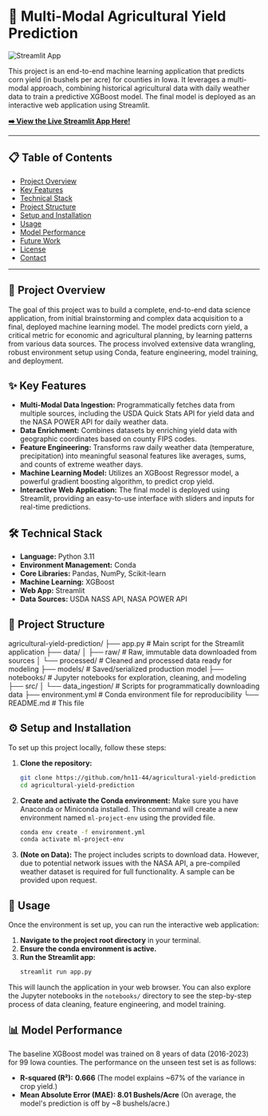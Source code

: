 # 🌽 Multi-Modal Agricultural Yield Prediction

![Streamlit App](https://static.streamlit.io/badges/streamlit_badge_black_white.svg)

This project is an end-to-end machine learning application that predicts corn yield (in bushels per acre) for counties in Iowa. It leverages a multi-modal approach, combining historical agricultural data with daily weather data to train a predictive XGBoost model. The final model is deployed as an interactive web application using Streamlit.

**[➡️ View the Live Streamlit App Here!]([iowa-corn-prediction.streamlit.app])**

---

## 📋 Table of Contents
- [Project Overview](#-project-overview)
- [Key Features](#-key-features)
- [Technical Stack](#-technical-stack)
- [Project Structure](#-project-structure)
- [Setup and Installation](#-setup-and-installation)
- [Usage](#-usage)
- [Model Performance](#-model-performance)
- [Future Work](#-future-work)
- [License](#-license)
- [Contact](#-contact)

---

## 📖 Project Overview

The goal of this project was to build a complete, end-to-end data science application, from initial brainstorming and complex data acquisition to a final, deployed machine learning model. The model predicts corn yield, a critical metric for economic and agricultural planning, by learning patterns from various data sources. The process involved extensive data wrangling, robust environment setup using Conda, feature engineering, model training, and deployment.

## ✨ Key Features

- **Multi-Modal Data Ingestion:** Programmatically fetches data from multiple sources, including the USDA Quick Stats API for yield data and the NASA POWER API for daily weather data.
- **Data Enrichment:** Combines datasets by enriching yield data with geographic coordinates based on county FIPS codes.
- **Feature Engineering:** Transforms raw daily weather data (temperature, precipitation) into meaningful seasonal features like averages, sums, and counts of extreme weather days.
- **Machine Learning Model:** Utilizes an XGBoost Regressor model, a powerful gradient boosting algorithm, to predict crop yield.
- **Interactive Web Application:** The final model is deployed using Streamlit, providing an easy-to-use interface with sliders and inputs for real-time predictions.

## 🛠️ Technical Stack

- **Language:** Python 3.11
- **Environment Management:** Conda
- **Core Libraries:** Pandas, NumPy, Scikit-learn
- **Machine Learning:** XGBoost
- **Web App:** Streamlit
- **Data Sources:** USDA NASS API, NASA POWER API

## 📁 Project Structure


agricultural-yield-prediction/
├── app.py                      # Main script for the Streamlit application
├── data/
│   ├── raw/                    # Raw, immutable data downloaded from sources
│   └── processed/              # Cleaned and processed data ready for modeling
├── models/                     # Saved/serialized production model
├── notebooks/                  # Jupyter notebooks for exploration, cleaning, and modeling
├── src/
│   └── data_ingestion/         # Scripts for programmatically downloading data
├── environment.yml             # Conda environment file for reproducibility
└── README.md                   # This file

## ⚙️ Setup and Installation

To set up this project locally, follow these steps:

1.  **Clone the repository:**
    ```bash
    git clone https://github.com/hn11-44/agricultural-yield-prediction
    cd agricultural-yield-prediction
    ```

2.  **Create and activate the Conda environment:** Make sure you have Anaconda or Miniconda installed. This command will create a new environment named `ml-project-env` using the provided file.
    ```bash
    conda env create -f environment.yml
    conda activate ml-project-env
    ```

3.  **(Note on Data):** The project includes scripts to download data. However, due to potential network issues with the NASA API, a pre-compiled weather dataset is required for full functionality. A sample can be provided upon request.

## 🚀 Usage

Once the environment is set up, you can run the interactive web application:

1.  **Navigate to the project root directory** in your terminal.
2.  **Ensure the conda environment is active.**
3.  **Run the Streamlit app:**
    ```bash
    streamlit run app.py
    ```
This will launch the application in your web browser. You can also explore the Jupyter notebooks in the `notebooks/` directory to see the step-by-step process of data cleaning, feature engineering, and model training.

## 📊 Model Performance

The baseline XGBoost model was trained on 8 years of data (2016-2023) for 99 Iowa counties. The performance on the unseen test set is as follows:

- **R-squared (R²):** **0.666** (The model explains ~67% of the variance in crop yield.)
- **Mean Absolute Error (MAE):** **8.01 Bushels/Acre** (On average, the model's prediction is off by ~8 bushels/acre.)